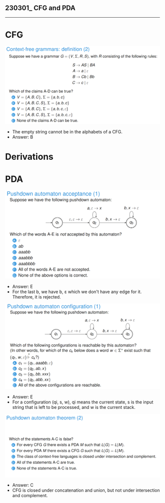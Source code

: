 ## 230301_ CFG and PDA

---

# CFG
![img_24.png](../images/iiimg_24.png)

- The empty string cannot be in the alphabets of a CFG.
- Answer: B

# Derivations

# PDA
![img_25.png](../images/iiimg_25.png)

- Answer: E
- For the last b, we have b, ε which we don't have any edge for it. Therefore, it is rejected.

![img_26.png](../images/iiimg_26.png)

- Answer: E
- For a configuration (qi, s, w), qi means the current state, s is the input string that is left to be processed, and w is the current stack.

![img_27.png](../images/iiimg_27.png)

- Answer: C
- CFG is closed under concatenation and union, but not under intersection and complement.
